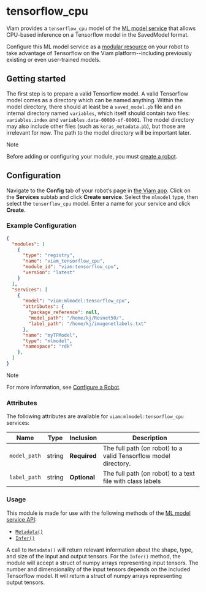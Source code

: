 # tensorflow_cpu

Viam provides a `tensorflow_cpu` model of the [ML model service](https://docs.viam.com/ml/deploy/) that allows CPU-based inference on a Tensorflow model in the SavedModel format.

Configure this ML model service as a [modular resource](https://docs.viam.com/modular-resources/) on your robot to take advantage of Tensorflow on the Viam platform--including previously existing or even user-trained models.

## Getting started

The first step is to prepare a valid Tensorflow model.  A valid Tensorflow model comes as a directory which can be named anything.  Within the model directory, there should at least be a `saved_model.pb` file and an internal directory named `variables`, which itself should contain two files: `variables.index` and `variables.data-00000-of-00001`.  The model directory may also include other files (such as `keras_metadata.pb`), but those are irrelevant for now.  The path to the model directory will be important later.


> [!NOTE]  
> Before adding or configuring your module, you must [create a robot](https://docs.viam.com/manage/fleet/robots/#add-a-new-robot).

## Configuration

Navigate to the **Config** tab of your robot’s page in [the Viam app](https://app.viam.com/). Click on the **Services** subtab and click **Create service**. Select the `mlmodel` type, then select the `tensorflow_cpu` model. Enter a name for your service and click **Create**.

### Example Configuration

```json
{
  "modules": [
    {
      "type": "registry",
      "name": "viam_tensorflow_cpu",
      "module_id": "viam:tensorflow_cpu",
      "version": "latest"
    }
  ],
  "services": [
    {
      "model": "viam:mlmodel:tensorflow_cpu",
      "attributes": {
        "package_reference": null,
        "model_path": "/home/kj/Resnet50/",
        "label_path": "/home/kj/imagenetlabels.txt"
      },
      "name": "myTFModel",
      "type": "mlmodel",
      "namespace": "rdk"
    },
  ]
}
```

> [!NOTE]  
> For more information, see [Configure a Robot](https://docs.viam.com/manage/configuration/).

### Attributes

The following attributes are available for `viam:mlmodel:tensorflow_cpu` services:

| Name | Type | Inclusion | Description |
| ---- | ---- | --------- | ----------- |
| `model_path` | string | **Required** | The full path (on robot) to a valid Tensorflow model directory. |
| `label_path` | string | **Optional** | The full path (on robot) to a text file with class labels |

### Usage

This module is made for use with the following methods of the [ML model service API](https://docs.viam.com/ml/deploy/#api): 
- [`Metadata()`](https://docs.viam.com/ml/deploy/#metadata)
- [`Infer()`](https://docs.viam.com/ml/deploy/#infer)

A call to `Metadata()` will return relevant information about the shape, type, and size of the input and output tensors.  For the `Infer()` method, the module will accept a struct of numpy arrays representing input tensors. The number and dimensionality of the input tensors depends on the included Tensorflow model. It will return a struct of numpy arrays representing output tensors.





